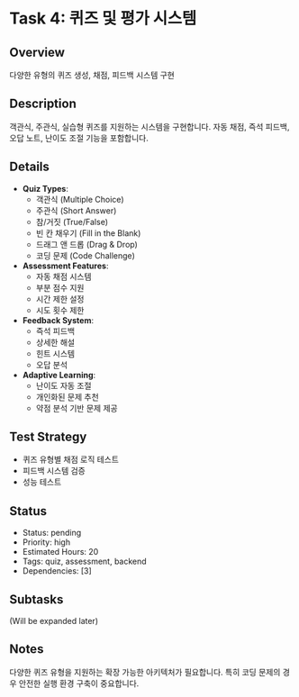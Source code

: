 # Task 4: 퀴즈 및 평가 시스템

## Overview
다양한 유형의 퀴즈 생성, 채점, 피드백 시스템 구현

## Description
객관식, 주관식, 실습형 퀴즈를 지원하는 시스템을 구현합니다. 자동 채점, 즉석 피드백, 오답 노트, 난이도 조절 기능을 포함합니다.

## Details
- **Quiz Types**:
  - 객관식 (Multiple Choice)
  - 주관식 (Short Answer)
  - 참/거짓 (True/False)
  - 빈 칸 채우기 (Fill in the Blank)
  - 드래그 앤 드롭 (Drag & Drop)
  - 코딩 문제 (Code Challenge)
- **Assessment Features**:
  - 자동 채점 시스템
  - 부분 점수 지원
  - 시간 제한 설정
  - 시도 횟수 제한
- **Feedback System**:
  - 즉석 피드백
  - 상세한 해설
  - 힌트 시스템
  - 오답 분석
- **Adaptive Learning**:
  - 난이도 자동 조절
  - 개인화된 문제 추천
  - 약점 분석 기반 문제 제공

## Test Strategy
- 퀴즈 유형별 채점 로직 테스트
- 피드백 시스템 검증
- 성능 테스트

## Status
- Status: pending
- Priority: high
- Estimated Hours: 20
- Tags: quiz, assessment, backend
- Dependencies: [3]

## Subtasks
(Will be expanded later)

## Notes
다양한 퀴즈 유형을 지원하는 확장 가능한 아키텍처가 필요합니다. 특히 코딩 문제의 경우 안전한 실행 환경 구축이 중요합니다.